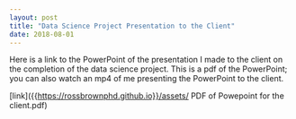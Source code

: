 ```yaml
---
layout: post
title: "Data Science Project Presentation to the Client"
date: 2018-08-01
---
```


Here is a link to the PowerPoint of the presentation I made to the client on the completion of the data science project. This is a pdf of the PowerPoint; you can also watch an mp4 of me presenting the PowerPoint to the client.

[link]({{https://rossbrownphd.github.io}}/assets/ PDF of Powepoint for the client.pdf)
